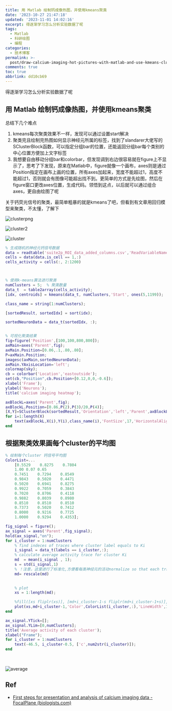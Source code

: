 ```yaml
---
title: 用 Matlab 绘制钙成像热图，并使用kmeans聚类
date: '2023-10-27 21:47:18'
updated: '2023-11-01 14:02:16'
excerpt: 得逐渐学习怎么分析实验数据了呢
tags:
  - Matlab
  - 科研绘图
  - 编程
categories:
  - 技术博客
permalink: >-
  post/draw-calcium-imaging-hot-pictures-with-matlab-and-use-kmeans-clustering-qp7bq.html
comments: true
toc: true
abbrlink: dd10cb69
---
```




得逐渐学习怎么分析实验数据了呢

## 用 Matlab 绘制钙成像热图，并使用kmeans聚类

总结下几个难点

1. kmeans每次聚类效果不一样，发现可以通过设置start解决
2. 聚类完且绘制完热图如何显示神经元所属的标签，找到了slandarer大佬写的SClusterBlock函数，可以指定分组bar的位置，还能返回分组bar每个类别的中心位置方便加上文字标签
3. 我想要自由移动分组bar和colorbar，但发现调到右边很容易就在figure上不显示了，思考了下发现，原来在Matlab中，figure就像一个画布，axes则是通过Position指定在画布上画的位置，所有axes加起来，宽度不能超过1，高度不能超过1，否则就会有图像可能超出找不到。更简单的方式是先绘图，然后在figure窗口更改axes位置，生成代码。领悟到这点，以后就可以通过组合axes，更自由绘图了呢

关于钙荧光信号的聚类，最简单粗暴的就是kmeans了吧，但看到有文章用回归模型来聚类，不太懂，了解下

​![clusterpng](https://raw.githubusercontent.com/Achuan-2/PicBed/pic/assets/202311130243430.png)​

​![cluster2](https://raw.githubusercontent.com/Achuan-2/PicBed/pic/assets/202311130243924.png)

​![cluster](https://raw.githubusercontent.com/Achuan-2/PicBed/pic/assets/202311130243993.png)​​

```matlab
% 生成随机的神经元钙信号数据
data = readtable('suite2p_ROI_data_added_columns.csv','ReadVariableNames',true) % csv有header
cells = data(data.is_cell == 1,:)
cells_activity = cells(:, 2:1200)



% 使用k-means算法进行聚类
numClusters = 5;  % 聚类数量
data_t  = table2array(cells_activity);
[idx, centroids] = kmeans(data_t, numClusters,'Start', ones(5,1199));

class_name = string(1:numClusters);

[sortedResult, sortedIdx] = sort(idx);

sortedNeuronData = data_t(sortedIdx, :);


% 可视化聚类结果
fig=figure('Position',[100,100,800,800]);
axMain=axes('Parent',fig);
axMain.Position=[0.06,.1,.80,.80];
P=axMain.Position;
imagesc(axMain,sortedNeuronData);
axMain.YAxisLocation='left'; 
colormap(sky);
cb = colorbar('Location','eastoutside');
set(cb,"Position",cb.Position+[0.12,0,0,-0.6]);
xlabel('Frame');
ylabel('Neurons');
title('calcium imaging heatmap');

axBlockL=axes('Parent',fig);
axBlockL.Position=[0.86,P(2),P(3)/20,P(4)];
[X,Y]=SClusterBlock(sortedResult,'Orientation','left','Parent',axBlockL);
for i=1:length(X)
    text(axBlockL,X(i),Y(i),class_name(i),'FontSize',17,'HorizontalAlignment','center','FontName','Cambria')
end

```

## 根据聚类效果画每个cluster的平均图

```matlab
% 绘制每个cluster 钙信号平均图
ColorList=...
    [0.5529    0.8275    0.7804
    1.00 0.07 0.65
    0.7451    0.7294    0.8549
    0.9843    0.5020    0.4471
    0.5020    0.6941    0.8275
    0.9922    0.7059    0.3843
    0.7020    0.8706    0.4118
    0.9882    0.8039    0.8980
    0.8510    0.8510    0.8510
    0.7373    0.5020    0.7412
    0.8000    0.9216    0.7725
    1.0000    0.9294    0.4353];

fig_signal = figure();
ax_signal = axes('Parent',fig_signal);
hold(ax_signal,"on");
for i_cluster = 1:numClusters
    % find indeces of traces where cluster label equals to Ki
    i_signal = data_t(labels == i_cluster,:);
    % calculate average activity trace for cluster Ki
    md  = mean(i_signal , 1);
    s = std(i_signal,1) 
    % ！注意，这里进行了标准化,方便看每类神经元的活动normalize so that each trace is between 0 and 1
    md= rescale(md)

  
    % plot
    xs = 1:length(md);

    %fill([xs fliplr(xs)], [md+i_cluster-1-s fliplr(md+i_cluster-1+s)],[0.2,0.2,0.2],"FaceAlpha",0.15,'EdgeColor','none');
    plot(xs,md+i_cluster-1,'Color',ColorList(i_cluster,:),'LineWidth',1.5)
end

ax_signal.YTick=[];
ax_signal.YLim=[0,numClusters];
title('Average activity of each cluster');
xlabel("Frame");
for i_cluster = 1:numClusters
    text(-46.5, i_cluster-0.5, ['c',num2str(i_cluster)]);
end
```

‍

​![average](https://raw.githubusercontent.com/Achuan-2/PicBed/pic/assets/202311011402172.png)​

## Ref

* [First steps for presentation and analysis of calcium imaging data - FocalPlane (biologists.com)](https://focalplane.biologists.com/2022/09/06/first-steps-for-presentation-and-analysis-of-calcium-imaging-data/)

‍
